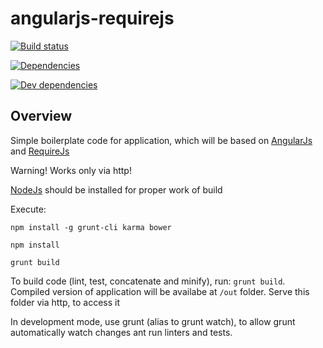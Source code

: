 angularjs-requirejs
===================

[![Build status](https://api.travis-ci.org/shustariov-andrey/angularjs-requirejs.png?branch=master)](https://travis-ci.org/shustariov-andrey/angularjs-requirejs)

[![Dependencies](https://david-dm.org/shustariov-andrey/angularjs-requirejs.png)](https://david-dm.org/shustariov-andrey/angularjs-requirejs)

[![Dev dependencies](https://david-dm.org/shustariov-andrey/angularjs-requirejs/dev-status.png)](https://david-dm.org/shustariov-andrey/angularjs-requirejs#info=devDependencies)

Overview
--------

Simple boilerplate code for application, which will be based on [AngularJs](http://www.angularjs.org/) and [RequireJs](http://requirejs.org/)

Warning!
Works only via http!

[NodeJs](http://nodejs.org/) should be installed for proper work of build

Execute:

`npm install -g grunt-cli karma bower`

`npm install`

`grunt build`

To build code (lint, test, concatenate and minify), run: `grunt build`. Compiled version of application will be availabe at `/out` folder. Serve this folder via http, to access it

In development mode, use grunt (alias to grunt watch), to allow grunt automatically watch changes ant run linters and tests.
